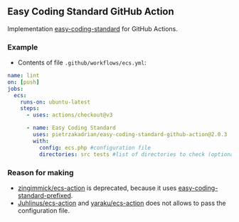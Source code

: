 ## Easy Coding Standard GitHub Action

Implementation [easy-coding-standard](https://github.com/easy-coding-standard/easy-coding-standard) for GitHub Actions.

### Example

- Contents of file `.github/workflows/ecs.yml`:

```yml
name: lint
on: [push]
jobs:
  ecs:
    runs-on: ubuntu-latest
    steps:
      - uses: actions/checkout@v3

      - name: Easy Coding Standard
        uses: pietrzakadrian/easy-coding-standard-github-action@2.0.3
        with:
          config: ecs.php #configuration file
          directories: src tests #list of directories to check (optional)
```

### Reason for making

- [zingimmick/ecs-action](https://github.com/marketplace/actions/easy-coding-standard-action) is deprecated, because it uses [easy-coding-standard-prefixed](https://github.com/deprecated-packages/easy-coding-standard-prefixed).
- [Juhlinus/ecs-action](https://github.com/marketplace/actions/easy-coding-standard-github-action) and [yaraku/ecs-action](https://github.com/marketplace/actions/yaraku-easy-coding-standard-github-action) does not allows to pass the configuration file.
